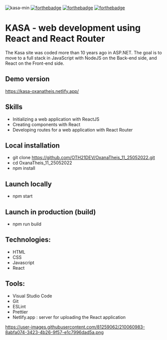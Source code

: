 
![kasa-min](https://user-images.githubusercontent.com/81259062/210060983-8abfa074-3423-4b26-9f57-e1c7996dad5a.png)
[![forthebadge](https://forthebadge.com/images/badges/validated-html5.svg)](https://forthebadge.com) [![forthebadge](https://forthebadge.com/images/badges/made-with-javascript.svg)](https://forthebadge.com) [![forthebadge](https://forthebadge.com/images/badges/uses-css.svg)](https://forthebadge.com)

# KASA - web development using React and React Router

The Kasa site was coded more than 10 years ago in ASP.NET. The goal is to move to a full stack in JavaScript with NodeJS on the Back-end side, and React on the Front-end side.



## Demo version

https://kasa-oxanatheis.netlify.app/


## Skills

- Initializing a web application with ReactJS
- Creating components with React
- Developing routes for a web application with React Router


## Local installation

- git clone https://github.com/OTH21DEV/OxanaTheis_11_25052022.git
- cd OxanaTheis_11_25052022
- npm install

## Launch locally

- npm start

## Launch in production (build)

- npm run build

## Technologies:

- HTML
- CSS
- Javascript
- React

## Tools:

- Visual Studio Code
- Git 
- ESLint
- Prettier
- Netlify.app : server for uploading the React application


https://user-images.githubusercontent.com/81259062/210060983-8abfa074-3423-4b26-9f57-e1c7996dad5a.png
